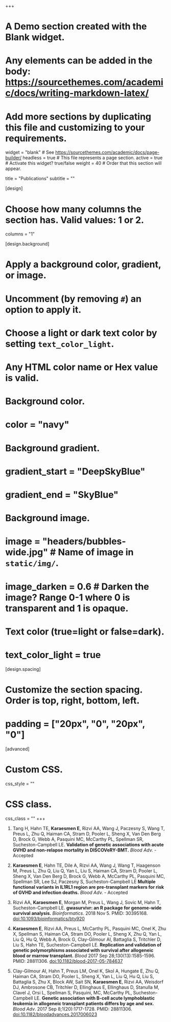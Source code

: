 +++
# A Demo section created with the Blank widget.
# Any elements can be added in the body: https://sourcethemes.com/academic/docs/writing-markdown-latex/
# Add more sections by duplicating this file and customizing to your requirements.

widget = "blank"  # See https://sourcethemes.com/academic/docs/page-builder/
headless = true  # This file represents a page section.
active = true  # Activate this widget? true/false
weight = 40  # Order that this section will appear.

title = "Publications"
subtitle = ""

[design]
  # Choose how many columns the section has. Valid values: 1 or 2.
  columns = "1"

[design.background]
  # Apply a background color, gradient, or image.
  #   Uncomment (by removing `#`) an option to apply it.
  #   Choose a light or dark text color by setting `text_color_light`.
  #   Any HTML color name or Hex value is valid.

  # Background color.
  # color = "navy"
  
  # Background gradient.
  # gradient_start = "DeepSkyBlue"
  # gradient_end = "SkyBlue"
  
  # Background image.
  # image = "headers/bubbles-wide.jpg"  # Name of image in `static/img/`.
  # image_darken = 0.6  # Darken the image? Range 0-1 where 0 is transparent and 1 is opaque.

  # Text color (true=light or false=dark).
  # text_color_light = true

[design.spacing]
  # Customize the section spacing. Order is top, right, bottom, left.
  # padding = ["20px", "0", "20px", "0"]

[advanced]
 # Custom CSS. 
 css_style = ""
 
 # CSS class.
 css_class = ""
+++


1. Tang H, Hahn TE, **Karaesmen E**, Rizvi AA, Wang J, Paczesny S, Wang T, Preus L, Zhu Q, Haiman CA, Stram D, Pooler L, Sheng X, Van Den Berg D, Brock G, Webb A, Pasquini MC, McCarthy PL, Spellman SR, Sucheston-Campbell LE. **Validation of genetic associations with acute GVHD and non-relapse mortality in DISCOVeRY-BMT.** *Blood Adv.* - Accepted          

1. **Karaesmen E**, Hahn TE, Dile A, Rizvi AA, Wang J, Wang T, Haagenson M, Preus L, Zhu Q, Liu Q, Yan L, Liu S, Haiman CA, Stram D, Pooler L, Sheng X, Van Den Berg D, Brock G, Webb A, McCarthy PL, Pasquini MC, Spellman SR, Lee SJ, Paczesny S, Sucheston-Campbell LE **Multiple functional variants in IL1RL1 region are pre-transplant markers for risk of GVHD and infection deaths.** *Blood Adv.* -  Accepted      

1. Rizvi AA, **Karaesmen E**, Morgan M, Preus L, Wang J, Sovic M, Hahn T, Sucheston-Campbell LE. **gwasurvivr: an R package for genome-wide survival analysis.** *Bioinformatics*. 2018 Nov 5. PMID: 30395168. [doi:10.1093/bioinformatics/bty920](https://doi.org/10.1093/bioinformatics/bty920)
    
1. **Karaesmen E**, Rizvi AA, Preus L, McCarthy PL, Pasquini MC, Onel K, Zhu X, Spellman S, Haiman CA, Stram DO, Pooler L, Sheng X, Zhu Q, Yan L, Liu Q, Hu Q, Webb A, Brock G, Clay-Gilmour AI, Battaglia S, Tritchler D, Liu S, Hahn TE, Sucheston-Campbell LE. **Replication and validation of genetic polymorphisms associated with survival after allogeneic blood or marrow transplant.** *Blood* 2017 Sep 28;130(13):1585-1596. PMID: 28811306. [doi:10.1182/blood-2017-05-784637](https://doi.org/10.1182/blood-2017-05-784637)

1. Clay-Gilmour AI, Hahn T, Preus LM, Onel K, Skol A, Hungate E, Zhu Q, Haiman CA, Stram DO, Pooler L, Sheng X, Yan L, Liu Q, Hu Q, Liu S, Battaglia S, Zhu X, Block AW, Sait SN, **Karaesmen E**, Rizvi AA, Weisdorf DJ, Ambrosone CB, Tritchler D, Ellinghaus E, Ellinghaus D, Stanulla M, Clavel J, Orsi L, Spellman S, Pasquini, MC, McCarthy PL, Sucheston-Campbell LE. **Genetic association with B-cell acute lymphoblastic leukemia in allogeneic transplant patients differs by age and sex.** *Blood Adv*. 2017 Sep 8;1(20):1717-1728. PMID: 28811306. [doi:10.1182/bloodadvances.2017006023](https://doi.org/10.1182/bloodadvances.2017006023)
    # 